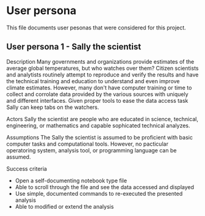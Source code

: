 # User persona

This file documents user pesonas that were considered for this project. 

## User persona 1 - Sally the scientist

Description
Many governments and organizations provide estimates of the average global temperatures, but who watches over them? Citizen scientists and analytists routinely attempt to reproduce and verify the results and have the technical training and education to understand and even improve climate estimates. However, many don't have computer training or time to collect and corrolate data provided by the various sources with uniquely and different interfaces. Given proper tools to ease the data access task Sally can keep tabs on the watchers.

Actors
Sally the scientist are people who are educated in science, technical, engineering, or mathematics and capable sophicated technical analyzes.

Assumptions
The Sally the scientist is assumed to be proficient with basic computer tasks and computational tools. However, no pacticular operatoring system, analysis tool, or programming language can be assumed. 

Success criteria
* Open a self-documenting notebook type file
* Able to scroll through the file and see the data accessed and displayed
* Use simple, documented commands to re-executed the presented analysis
* Able to modified or extend the analysis